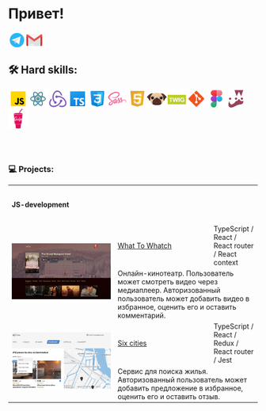 # Привет!


<a href="https://t.me/BulatSRC">
  <img align="left" alt="My Telegram" width="35px" src="https://raw.githubusercontent.com/BulatCC/BulatCC/main/img/icon/icon-telegram.svg" />
</a>
<a href="mailto:bulatsrc@gmail.com">
  <img align="left" alt="My e-mail" width="35px" src="https://raw.githubusercontent.com/BulatCC/BulatCC/main/img/icon/icon-email.svg" />
</a>

<br/><br/>


## 🛠 Hard skills:

<table>
    <img align="left" alt="JavaScript" width="40px" src="https://raw.githubusercontent.com/BulatCC/BulatCC/main/img/icon/js.svg" />
    <img align="left" alt="React" width="40px" src="https://raw.githubusercontent.com/BulatCC/BulatCC/main/img/icon/icon-react.svg" />
    <img align="left" alt="Redux" width="40px" src="https://raw.githubusercontent.com/BulatCC/BulatCC/main/img/icon/redux.svg" />
    <img align="left" alt="TypeScript" width="40px" src="https://raw.githubusercontent.com/BulatCC/BulatCC/main/img/icon/ts.png" />
    <img align="left" alt="Css" width="40px" src="https://raw.githubusercontent.com/BulatCC/BulatCC/main/img/icon/css.png" />
    <img align="left" alt="Sass" width="40px" src="https://raw.githubusercontent.com/BulatCC/BulatCC/main/img/icon/sass.svg" />
    <img align="left" alt="Html" width="40px" src="https://raw.githubusercontent.com/BulatCC/BulatCC/main/img/icon/html.svg" />
    <img align="left" alt="Pug" width="40px" src="https://raw.githubusercontent.com/BulatCC/BulatCC/main/img/icon/pug.svg" />
    <img align="left" alt="Twig" width="40px" src="https://raw.githubusercontent.com/BulatCC/BulatCC/main/img/icon/twig.png" />
    <img align="left" alt="Git" width="40px" src="https://raw.githubusercontent.com/BulatCC/BulatCC/main/img/icon/git.svg" />
    <img align="left" alt="Figma" width="40px" src="https://raw.githubusercontent.com/BulatCC/BulatCC/main/img/icon/figma.png" />
    <img align="left" alt="Jest" width="40px" src="https://raw.githubusercontent.com/BulatCC/BulatCC/main/img/icon/jest.png" />
    <img align="left" alt="Gulp" width="40px" src="https://raw.githubusercontent.com/BulatCC/BulatCC/main/img/icon/gulp.svg" />
</table>



<br/><br/>

### 💻 Projects:

<table>
  <tr>
    <th colspan="3" height="70" align="left">JS-development</th>
  </tr>
  <tr></tr>

  <!-- What To Watch -->
  <tr>
    <td rowspan="2" width="200">
      <a href="https://what-to-watch-aoa6.vercel.app/" target="_blank">
        <img width="100%" height="auto" src="https://raw.githubusercontent.com/BulatCC/BulatCC/main/img/wtw.jpg" title="What To Whatch" alt="What To Whatch">
      </a>
    </td>
    <td width="180" height="60">
      <a href="https://github.com/BulatCC/what-to-watch" target="_blank">What To Whatch</a>
	</td>
    <td>TypeScript / React / React router / React context</td>
  </tr>
  <tr>
    <td colspan="2">Онлайн-кинотеатр. Пользователь может смотреть видео через медиаплеер. Авторизованный пользователь может добавить видео в избранное, оценить его и оставить комментарий.</td>
  </tr>
  
  <!-- Six-cities -->
  <tr>
    <td rowspan="2" width="200">
      <a href="https://six-cities-eosin.vercel.app/" target="_blank">
        <img width="100%" height="auto" src="https://raw.githubusercontent.com/BulatCC/BulatCC/main/img/six-citeis.jpg" title="Six-cities" alt="Six-cities">
      </a>
    </td>
    <td width="180" height="60">
      <a href="https://github.com/BulatCC/six-cities" target="_blank">Six cities</a>
    </td>
    <td>TypeScript / React / Redux / React router / Jest</td>
  </tr>
  <tr>
    <td colspan="2">Сервис для поиска жилья. Авторизованный пользователь может добавить предложение в избранное, оценить его и оставить отзыв.</td>
  </tr>
  

  
  
  <!-- <tr>
    <th colspan="3" height="70" align="left"  ">Markup</th>
  </tr>
  <tr></tr> -->
  
  <!-- Mishka -->
  <!-- <tr>
    <td rowspan="2" width="200">
      <a href="https://github.io/htmlacademy-mishka/" target="_blank">
        <img width="100%" height="auto" src="" title="Mishka" alt="Mishka">
      </a>
    </td>
    <td width="180" height="60">
      <a href="" target="_blank">Mishka</a>
	</td>
    <td>HTML5 / CSS3 / Sass / JavaScript / Gulp / BEM</td>
  </tr>
  <tr>
    <td colspan="2">Апесанее</td>
  </tr>
  
</table>  -->
